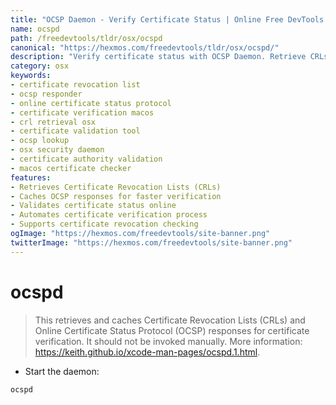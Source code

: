 ```yaml
---
title: "OCSP Daemon - Verify Certificate Status | Online Free DevTools by Hexmos"
name: ocspd
path: /freedevtools/tldr/osx/ocspd
canonical: "https://hexmos.com/freedevtools/tldr/osx/ocspd/"
description: "Verify certificate status with OCSP Daemon. Retrieve CRLs and OCSP responses for robust certificate validation. Free online tool, no registration required."
category: osx
keywords:
- certificate revocation list
- ocsp responder
- online certificate status protocol
- certificate verification macos
- crl retrieval osx
- certificate validation tool
- ocsp lookup
- osx security daemon
- certificate authority validation
- macos certificate checker
features:
- Retrieves Certificate Revocation Lists (CRLs)
- Caches OCSP responses for faster verification
- Validates certificate status online
- Automates certificate verification process
- Supports certificate revocation checking
ogImage: "https://hexmos.com/freedevtools/site-banner.png"
twitterImage: "https://hexmos.com/freedevtools/site-banner.png"
---
```


# ocspd

> This retrieves and caches Certificate Revocation Lists (CRLs) and Online Certificate Status Protocol (OCSP) responses for certificate verification.
> It should not be invoked manually.
> More information: <https://keith.github.io/xcode-man-pages/ocspd.1.html>.

- Start the daemon:

`ocspd`
